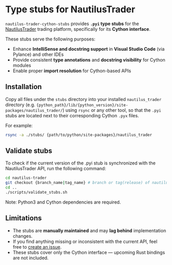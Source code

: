 # Type stubs for NautilusTrader

`nautilus-trader-cython-stubs` provides **`.pyi` type stubs** for the [NautilusTrader](https://github.com/nautechsystems/nautilus_trader) trading platform, specifically for its **Cython interface**.

These stubs serve the following purposes:

- Enhance **IntelliSense and docstring support** in **Visual Studio Code** (via Pylance) and other IDEs  
- Provide consistent **type annotations** and **docstring visibility** for Cython modules  
- Enable proper **import resolution** for Cython-based APIs 

## Installation
Copy all files under the `stubs` directory into your installed `nautilus_trader` directory (e.g. `{python_path}/lib/{python_version}/site-packages/nautilus_trader/`) using `rsync` or any other tool, so that the `.pyi` stubs are located next to their corresponding Cython `.pyx` files. 

For example:
```bash
rsync -a ./stubs/ {path/to/python/site-packages}/nautilus_trader
```

## Validate stubs
To check if the current version of the .pyi stub is synchronized with the NautilusTrader API, run the following command:
 
```bash
cd nautilus-trader
git checkout {branch_name|tag_name} # branch or tag(release) of nautilus_trader 
cd ..
./scripts/validate_stubs.sh
```

Note: Python3 and Cython dependencies are required.

## Limitations

- The stubs are **manually maintained** and may **lag behind** implementation changes. 
- If you find anything missing or inconsistent with the current API, feel free to [create an issue](https://github.com/woung717/nautilus-trader-cython-stubs/issues).
- These stubs cover only the Cython interface — upcoming Rust bindings are not included.

